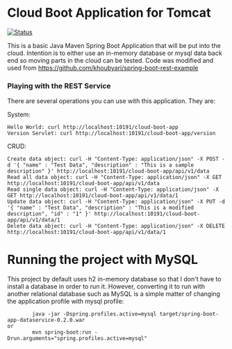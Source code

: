 # Cloud Boot Application for Tomcat
[![Status](https://travis-ci.org/rb1whitney/cloud-boot-app.svg?branch=master)](https://travis-ci.org/rb1whitney/cloud-boot-app)

This is a basic Java Maven Spring Boot Application that will be put into the cloud. Intention is to either use an in-memory database or mysql data back end so moving parts in the cloud can be tested. Code was modified and used from https://github.com/khoubyari/spring-boot-rest-example

### Playing with the REST Service

There are several operations you can use with this application. They are:

System:
```
Hello World: curl http://localhost:10191/cloud-boot-app
Version Servlet: curl http://localhost:10191/cloud-boot-app/version
```

CRUD:
```
Create data object: curl -H "Content-Type: application/json" -X POST -d '{ "name" : "Test Data", "description" : "This is a sample description" }' http://localhost:10191/cloud-boot-app/api/v1/data
Read all data object: curl -H "Content-Type: application/json" -X GET http://localhost:10191/cloud-boot-app/api/v1/data
Read single data object: curl -H "Content-Type: application/json" -X GET http://localhost:10191/cloud-boot-app/api/v1/data/1
Update data object: curl -H "Content-Type: application/json" -X PUT -d '{ "name" : "Test Data", "description" : "This is a modified description", "id" : "1" }' http://localhost:10191/cloud-boot-app/api/v1/data/1
Delete data object: curl -H "Content-Type: application/json" -X DELETE http://localhost:10191/cloud-boot-app/api/v1/data/1
```

# Running the project with MySQL

This project by default uses h2 in-memory database so that I don't have to install a database in order to run it. However, converting it to run with another relational database such as MySQL is a simple matter of changing the application profile with mysql profile:

```
        java -jar -Dspring.profiles.active=mysql target/spring-boot-app-dataservice-0.2.0.war
or
        mvn spring-boot:run -Drun.arguments="spring.profiles.active=mysql"
```
